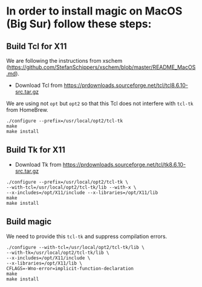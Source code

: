 # In order to install magic on MacOS (Big Sur) follow these steps:


## Build Tcl for X11

We are following the instructions from xschem (https://github.com/StefanSchippers/xschem/blob/master/README_MacOS.md). 

* Download Tcl from https://prdownloads.sourceforge.net/tcl/tcl8.6.10-src.tar.gz

We are using not `opt` but `opt2` so that this Tcl does not interfere with `tcl-tk` from HomeBrew.

```
./configure --prefix=/usr/local/opt2/tcl-tk  
make
make install
```

## Build Tk for X11

* Download Tk from https://prdownloads.sourceforge.net/tcl/tk8.6.10-src.tar.gz

```
./configure --prefix=/usr/local/opt2/tcl-tk \
--with-tcl=/usr/local/opt2/tcl-tk/lib --with-x \
--x-includes=/opt/X11/include --x-libraries=/opt/X11/lib  
make
make install
```

## Build magic

We need to provide this `tcl-tk` and suppress compilation errors.

```
./configure --with-tcl=/usr/local/opt2/tcl-tk/lib \
--with-tk=/usr/local/opt2/tcl-tk/lib \
--x-includes=/opt/X11/include \
--x-libraries=/opt/X11/lib \
CFLAGS=-Wno-error=implicit-function-declaration
make
make install
```
